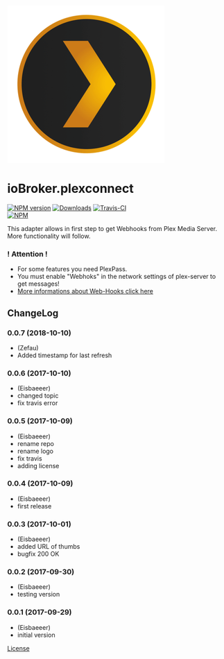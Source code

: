 ![Logo](admin/plexconnect.png)
# ioBroker.plexconnect

[![NPM version](http://img.shields.io/npm/v/iobroker.plexconnect.svg)](https://www.npmjs.com/package/iobroker.plexconnect)
[![Downloads](https://img.shields.io/npm/dm/iobroker.plexconnect.svg)](https://www.npmjs.com/package/iobroker.plexconnect)
[![Travis-CI](https://travis-ci.org/Eisbaeeer/ioBroker.plexconnect.svg?branch=master)](https://www.travis-ci.org/Eisbaeeer/ioBroker.plexconnect)   
[![NPM](https://nodei.co/npm/iobroker.plexconnect.png?downloads=true)](https://nodei.co/npm/iobroker.plexconnect/)

This adapter allows in first step to get Webhooks from Plex Media Server.
More functionality will follow.

### ! Attention !

* For some features you need PlexPass.
* You must enable "Webhoks" in the network settings of plex-server to get messages!
* [More informations about Web-Hooks click here](https://support.plex.tv/hc/en-us/articles/115002267687-Webhooks)

## ChangeLog

### 0.0.7 (2018-10-10)
* (Zefau)
* Added timestamp for last refresh 

### 0.0.6 (2017-10-10)
* (Eisbaeeer)
* changed topic
* fix travis error

### 0.0.5 (2017-10-09)
* (Eisbaeeer)
* rename repo
* rename logo
* fix travis
* adding license

### 0.0.4 (2017-10-09)
* (Eisbaeeer)
* first release

### 0.0.3 (2017-10-01)
* (Eisbaeeer) 
* added URL of thumbs
* bugfix 200 OK

### 0.0.2 (2017-09-30)
* (Eisbaeeer) 
* testing version

### 0.0.1 (2017-09-29)
* (Eisbaeeer) 
* initial version

[License](https://github.com/Eisbaeeer/ioBroker.plexconnect/blob/master/LICENSE)
